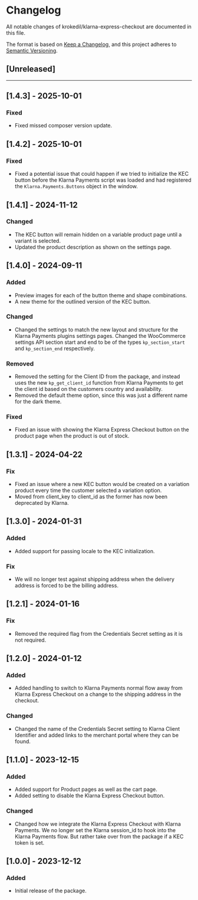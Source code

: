 # Changelog

All notable changes of krokedil/klarna-express-checkout are documented in this file.

The format is based on [Keep a Changelog](https://keepachangelog.com/en/1.0.0/),
and this project adheres to [Semantic Versioning](https://semver.org/spec/v2.0.0.html).

## [Unreleased]

------------------
## [1.4.3] - 2025-10-01
### Fixed
* Fixed missed composer version update.

## [1.4.2] - 2025-10-01
### Fixed
* Fixed a potential issue that could happen if we tried to initialize the KEC button before the Klarna Payments script was loaded and had registered the `Klarna.Payments.Buttons` object in the window.

## [1.4.1] - 2024-11-12
### Changed
* The KEC button will remain hidden on a variable product page until a variant is selected.
* Updated the product description as shown on the settings page.

## [1.4.0] - 2024-09-11
### Added

* Preview images for each of the button theme and shape combinations.
* A new theme for the outlined version of the KEC button.

### Changed

* Changed the settings to match the new layout and structure for the Klarna Payments plugins settings pages. Changed the WooCommerce settings API section start and end to be of the types `kp_section_start` and `kp_section_end` respectively.

### Removed

* Removed the setting for the Client ID from the package, and instead uses the new `kp_get_client_id` function from Klarna Payments to get the client id based on the customers country and availability.
* Removed the default theme option, since this was just a different name for the dark theme.

### Fixed

* Fixed an issue with showing the Klarna Express Checkout button on the product page when the product is out of stock.

## [1.3.1] - 2024-04-22
### Fix

* Fixed an issue where a new KEC button would be created on a variation product every time the customer selected a variation option.
* Moved from client_key to client_id as the former has now been deprecated by Klarna.

## [1.3.0] - 2024-01-31
### Added

* Added support for passing locale to the KEC initialization.

### Fix

* We will no longer test against shipping address when the delivery address is forced to be the billing address.

## [1.2.1] - 2024-01-16
### Fix

* Removed the required flag from the Credentials Secret setting as it is not required.

## [1.2.0] - 2024-01-12
### Added

* Added handling to switch to Klarna Payments normal flow away from Klarna Express Checkout on a change to the shipping address in the checkout.

### Changed

* Changed the name of the Credentials Secret setting to Klarna Client Identifier and added links to the merchant portal where they can be found.

## [1.1.0] - 2023-12-15

### Added

* Added support for Product pages as well as the cart page.
* Added setting to disable the Klarna Express Checkout button.

### Changed

* Changed how we integrate the Klarna Express Checkout with Klarna Payments. We no longer set the Klarna session_id to hook into the Klarna Payments flow. But rather take over from the package if a KEC token is set.

## [1.0.0] - 2023-12-12

### Added

* Initial release of the package.

